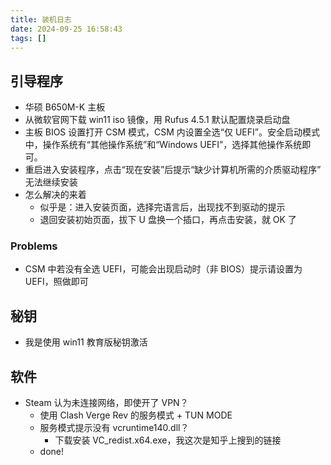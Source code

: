 ```yaml
---
title: 装机日志
date: 2024-09-25 16:58:43
tags: []
---
```

## 引导程序

- 华硕 B650M-K 主板
- 从微软官网下载 win11 iso 镜像，用 Rufus 4.5.1 默认配置烧录启动盘
- 主板 BIOS 设置打开 CSM 模式，CSM 内设置全选“仅 UEFI”。安全启动模式中，操作系统有“其他操作系统”和“Windows UEFI”，选择其他操作系统即可。
- 重启进入安装程序，点击“现在安装”后提示“缺少计算机所需的介质驱动程序” 无法继续安装
- 怎么解决的来着
    - 似乎是：进入安装页面，选择完语言后，出现找不到驱动的提示
    - 退回安装初始页面，拔下 U 盘换一个插口，再点击安装，就 OK 了

### Problems

- CSM 中若没有全选 UEFI，可能会出现启动时（非 BIOS）提示请设置为 UEFI，照做即可

## 秘钥

- 我是使用 win11 教育版秘钥激活

## 软件

- Steam 认为未连接网络，即使开了 VPN？
    - 使用 Clash Verge Rev 的服务模式 + TUN MODE
    - 服务模式提示没有 vcruntime140.dll？
        - 下载安装 VC_redist.x64.exe，我这次是知乎上搜到的链接
    - done!

